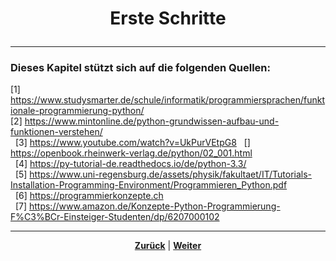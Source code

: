 # <p align="center">Erste Schritte</p>

<!-- Übersicht Abschnitte -->

---

### Dieses Kapitel stützt sich auf die folgenden Quellen:

[1] <https://www.studysmarter.de/schule/informatik/programmiersprachen/funktionale-programmierung-python/> <br>
[2] <https://www.mintonline.de/python-grundwissen-aufbau-und-funktionen-verstehen/> <br>  
[3] <https://www.youtube.com/watch?v=UkPurVEtpG8>  
[] <https://openbook.rheinwerk-verlag.de/python/02_001.html> <br>  
[4] <https://py-tutorial-de.readthedocs.io/de/python-3.3/> <br>  
[5] <https://www.uni-regensburg.de/assets/physik/fakultaet/IT/Tutorials-Installation-Programming-Environment/Programmieren_Python.pdf> <br>  
[6] <https://programmierkonzepte.ch> <br>  
[7] <https://www.amazon.de/Konzepte-Python-Programmierung-F%C3%BCr-Einsteiger-Studenten/dp/6207000102> <br>

---

<p align="center"><a href="/docs/06-entwicklung/04-python/README.md"><strong>Zurück</strong></a> | <a href="/docs/06-entwicklung/04-python/01-einstieg/01-virtuelle_umgebungen/README.md"><strong>Weiter</strong></a></p>